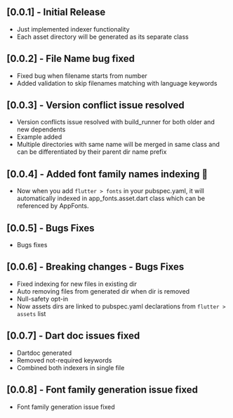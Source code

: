 ## [0.0.1] - Initial Release

* Just implemented indexer functionality
* Each asset directory will be generated as its separate class

## [0.0.2] - File Name bug fixed

* Fixed bug when filename starts from number
* Added validation to skip filenames matching with language keywords

## [0.0.3] - Version conflict issue resolved

* Version conflicts issue resolved with build_runner for both older and new dependents
* Example added
* Multiple directories with same name will be merged in same class and can be differentiated by their parent dir name prefix

## [0.0.4] - Added font family names indexing 🥳

* Now when you add `flutter > fonts` in your pubspec.yaml, it will automatically indexed in app_fonts.asset.dart class which can be referenced by AppFonts.<yourFontName>

## [0.0.5] - Bugs Fixes

* Bugs fixes

## [0.0.6] - Breaking changes - Bugs Fixes

* Fixed indexing for new files in existing dir
* Auto removing files from generated dir when dir is removed
* Null-safety opt-in
* Now assets dirs are linked to pubspec.yaml declarations from `flutter > assets` list

## [0.0.7] - Dart doc issues fixed

* Dartdoc generated
* Removed not-required keywords
* Combined both indexers in single file

## [0.0.8] - Font family generation issue fixed

* Font family generation issue fixed